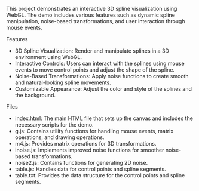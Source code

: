 This project demonstrates an interactive 3D spline visualization using WebGL. The demo includes various features such as dynamic spline manipulation, noise-based transformations, and user interaction through mouse events.

Features
- 3D Spline Visualization: Render and manipulate splines in a 3D environment using WebGL.
- Interactive Controls: Users can interact with the splines using mouse events to move control points and adjust the shape of the spline.
- Noise-Based Transformations: Apply noise functions to create smooth and natural-looking spline movements.
- Customizable Appearance: Adjust the color and style of the splines and the background.

Files
- index.html: The main HTML file that sets up the canvas and includes the necessary scripts for the demo.
- g.js: Contains utility functions for handling mouse events, matrix operations, and drawing operations.
- m4.js: Provides matrix operations for 3D transformations.
- inoise.js: Implements improved noise functions for smoother noise-based transformations.
- noise2.js: Contains functions for generating 2D noise.
- table.js: Handles data for control points and spline segments.
- table.txt: Provides the data structure for the control points and spline segments.
